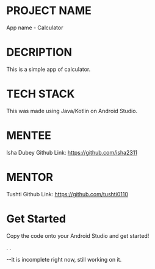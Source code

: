 # PROJECT NAME
App name - Calculator
# DECRIPTION
This is a simple app of calculator.
# TECH STACK
This was made using Java/Kotlin on Android Studio.
# MENTEE
Isha Dubey Github Link: https://github.com/isha2311
# MENTOR
Tushti Github Link: https://github.com/tushti0110
# Get Started
Copy the code onto your Android Studio and get started!

.
.



--It is incomplete right now, still working on it.
